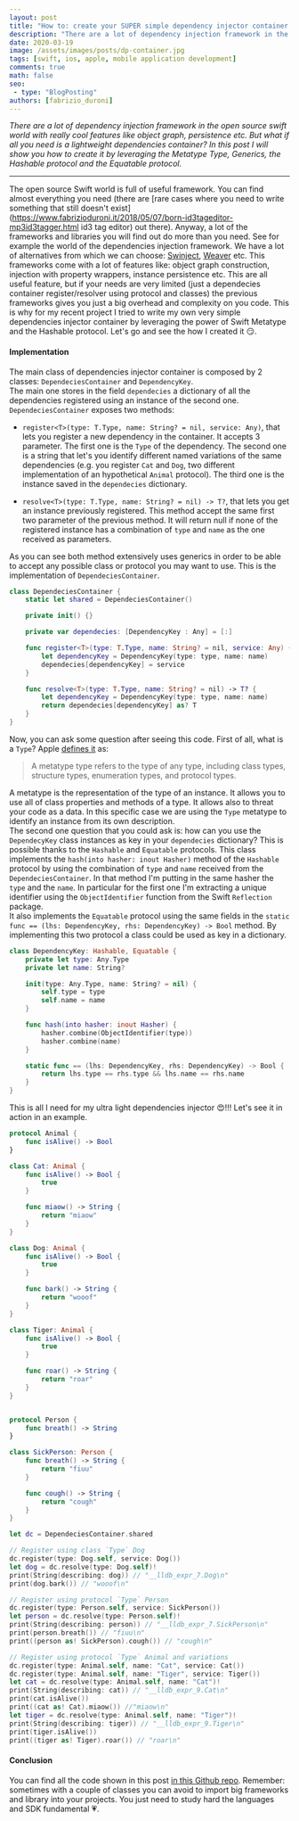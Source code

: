 ```yaml
---
layout: post
title: "How to: create your SUPER simple dependency injector container in Swift"
description: "There are a lot of dependency injection framework in the open source swift world with really cool features like object graph, persistence etc. But what if all you need is a lightweight dependencies container? In this post I will show you how to create it by leveraging the Metatype Type, Generics, the Hashable protocol and the Equatable protocol."
date: 2020-03-19
image: /assets/images/posts/dp-container.jpg
tags: [swift, ios, apple, mobile application development]
comments: true
math: false
seo:
 - type: "BlogPosting"
authors: [fabrizio_duroni]
---
```


*There are a lot of dependency injection framework in the open source swift world with really cool features like object graph, persistence etc. But what if all you need is a lightweight dependencies container? In this post I will show you how to create it by leveraging the Metatype Type, Generics, the Hashable protocol and the Equatable protocol.*

---

The open source Swift world is full of useful framework. You can find almost everything you need (there are [rare cases where you need to write something that still doesn't exist](https://www.fabrizioduroni.it/2018/05/07/born-id3tageditor-mp3id3tagger.html id3 tag editor) out there). Anyway, a lot of the frameworks and libraries you will find out do more than you need. See for example the world of the dependencies injection framework. We have a lot of alternatives from which we can choose: [Swinject](https://github.com/Swinject/Swinject "dependencies injection swift Swinject"), [Weaver](https://github.com/scribd/Weaver "dependecies injection swift Weaver") etc. This frameworks come with a lot of features like: object graph construction, injection with property wrappers, instance persistence etc. This are all useful feature, but if your needs are very limited (just a dependecies container register/resolver using protocol and classes) the previous frameworks gives you just a big overhead and complexity on you code. This is why for my recent project I tried to write my own very simple dependencies injector container by leveraging the power of Swift Metatype and the Hashable protocol. Let's go and see the how I created it :smirk:.

#### Implementation

The main class of dependencies injector container is composed by 2 classes: `DependeciesContainer` and `DependencyKey`.  
The main one stores in the field `dependecies` a dictionary of all the dependencies registered using an instance of the second one. `DependeciesContainer` exposes two methods:

* `register<T>(type: T.Type, name: String? = nil, service: Any)`, that lets you register a new dependency in the container. It accepts 3 parameter. The first one is the `Type` of the dependency. The second one is a string that let's you identify different named variations of the same dependencies (e.g. you register `Cat` and `Dog`, two different implementation of an hypothetical `Animal` protocol). The third one is the instance saved in the `dependecies` dictionary.

* `resolve<T>(type: T.Type, name: String? = nil) -> T?`, that lets you get an instance previously registered. This method accept the same first two parameter of the previous method. It will return null if none of the registered instance has a combination of `type` and `name` as the one received as parameters.

As you can see both method extensively uses generics in order to be able to accept any possible class or protocol you may want to use. This is the implementation of `DependeciesContainer`.

```swift
class DependeciesContainer {
    static let shared = DependeciesContainer()

    private init() {}

    private var dependecies: [DependencyKey : Any] = [:]

    func register<T>(type: T.Type, name: String? = nil, service: Any) {
        let dependencyKey = DependencyKey(type: type, name: name)
        dependecies[dependencyKey] = service
    }

    func resolve<T>(type: T.Type, name: String? = nil) -> T? {
        let dependencyKey = DependencyKey(type: type, name: name)
        return dependecies[dependencyKey] as? T
    }
}
```

Now, you can ask some question after seeing this code. First of all, what is a `Type`? Apple [defines it](https://docs.swift.org/swift-book/ReferenceManual/Types.html#grammar_metatype-type "swift metatype") as:

> A metatype type refers to the type of any type, including class types, structure types, enumeration types, and protocol types.

 A metatype is the representation of the type of an instance. It allows you to use all of class properties and methods of a type. It allows also to threat your code as a data. In this specific case we are using the `Type` metatype to identify an instance from its own description.  
 The second one question that you could ask is: how can you use the `DependecyKey` class instances as key in your `dependecies` dictionary? This is possible thanks to the `Hashable` and `Equatable` protocols. This class implements the `hash(into hasher: inout Hasher)` method of the `Hashable` protocol by using the combination of `type` and `name` received from the `DependeciesContainer`. In that method I'm putting in the same hasher the `type` and the `name`. In particular for the first one I'm extracting a unique identifier using the `ObjectIdentifier` function from the Swift `Reflection` package.  
It also implements the `Equatable` protocol using the same fields in the `static func == (lhs: DependencyKey, rhs: DependencyKey) -> Bool` method. By implementing this two protocol a class could be used as key in a dictionary.

```swift
class DependencyKey: Hashable, Equatable {
    private let type: Any.Type
    private let name: String?

    init(type: Any.Type, name: String? = nil) {
        self.type = type
        self.name = name
    }

    func hash(into hasher: inout Hasher) {
        hasher.combine(ObjectIdentifier(type))
        hasher.combine(name)
    }

    static func == (lhs: DependencyKey, rhs: DependencyKey) -> Bool {
        return lhs.type == rhs.type && lhs.name == rhs.name
    }
}
```

This is all I need for my ultra light dependencies injector :heart_eyes:!!! Let's see it in action in an example.

```swift
protocol Animal {
    func isAlive() -> Bool
}

class Cat: Animal {
    func isAlive() -> Bool {
        true
    }

    func miaow() -> String {
        return "miaow"
    }
}

class Dog: Animal {
    func isAlive() -> Bool {
        true
    }

    func bark() -> String {
        return "wooof"
    }
}

class Tiger: Animal {
    func isAlive() -> Bool {
        true
    }

    func roar() -> String {
        return "roar"
    }
}


protocol Person {
    func breath() -> String
}

class SickPerson: Person {
    func breath() -> String {
        return "fiuu"
    }

    func cough() -> String {
        return "cough"
    }
}

let dc = DependeciesContainer.shared

// Register using class `Type` Dog
dc.register(type: Dog.self, service: Dog())
let dog = dc.resolve(type: Dog.self)!
print(String(describing: dog)) // "__lldb_expr_7.Dog\n"
print(dog.bark()) // "wooof\n"

// Register using protocol `Type` Person
dc.register(type: Person.self, service: SickPerson())
let person = dc.resolve(type: Person.self)!
print(String(describing: person)) // "__lldb_expr_7.SickPerson\n"
print(person.breath()) // "fiuu\n"
print((person as! SickPerson).cough()) // "cough\n"

// Register using protocol `Type` Animal and variations
dc.register(type: Animal.self, name: "Cat", service: Cat())
dc.register(type: Animal.self, name: "Tiger", service: Tiger())
let cat = dc.resolve(type: Animal.self, name: "Cat")!
print(String(describing: cat)) // "__lldb_expr_9.Cat\n"
print(cat.isAlive())
print((cat as! Cat).miaow()) //"miaow\n"
let tiger = dc.resolve(type: Animal.self, name: "Tiger")!
print(String(describing: tiger)) // "__lldb_expr_9.Tiger\n"
print(tiger.isAlive())
print((tiger as! Tiger).roar()) // "roar\n"
```

#### Conclusion

You can find all the code shown in this post [in this Github repo](https://github.com/chicio/dependencies-injection-swift-example "custom tab bar swiftui"). Remember: sometimes with a couple of classes you can avoid to import big frameworks and library into your projects. You just need to study hard the languages and SDK fundamental :heartpulse:.